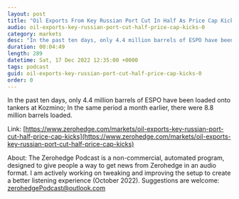 ```yaml
---
layout: post
title: "Oil Exports From Key Russian Port Cut In Half As Price Cap Kicks In"
audio: oil-exports-key-russian-port-cut-half-price-cap-kicks-0
category: markets
desc: "In the past ten days, only 4.4 million barrels of ESPO have been loaded onto tankers at Kozmino; In the same period a month earlier, there were 8.8 million barrels loaded."
duration: 00:04:49
length: 289
datetime: Sat, 17 Dec 2022 12:35:00 +0000
tags: podcast
guid: oil-exports-key-russian-port-cut-half-price-cap-kicks-0
order: 0
---
```

In the past ten days, only 4.4 million barrels of ESPO have been loaded onto tankers at Kozmino; In the same period a month earlier, there were 8.8 million barrels loaded.

Link: [https://www.zerohedge.com/markets/oil-exports-key-russian-port-cut-half-price-cap-kicks](https://www.zerohedge.com/markets/oil-exports-key-russian-port-cut-half-price-cap-kicks)

About: The Zerohedge Podcast is a non-commercial, automated program, designed to give people a way to get news from Zerohedge in an audio format.  I am actively working on tweaking and improving the setup to create a better listening experience (October 2022).  Suggestions are welcome: [zerohedgePodcast@outlook.com](mailto:zerohedgePodcast@outlook.com)